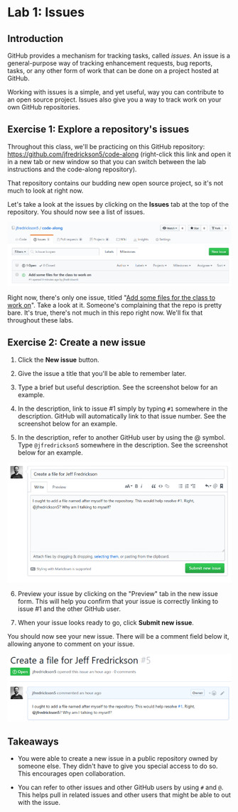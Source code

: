 # Lab 1: Issues

## Introduction

GitHub provides a mechanism for tracking tasks, called *issues*. An issue is a general-purpose way of tracking enhancement requests, bug reports, tasks, or any other form of work that can be done on a project hosted at GitHub.

Working with issues is a simple, and yet useful, way you can contribute to an open source project. Issues also give you a way to track work on your own GitHub repositories.

## Exercise 1: Explore a repository's issues

Throughout this class, we'll be practicing on this GitHub repository: https://github.com/jfredrickson5/code-along (right-click this link and open it in a new tab or new window so that you can switch between the lab instructions and the code-along repository).

That repository contains our budding new open source project, so it's not much to look at right now.

Let's take a look at the issues by clicking on the **Issues** tab at the top of the repository. You should now see a list of issues.

![screenshot of issues in the jfredrickson5/code-along GitHub repository](assets/lab1_issues_list.png)

Right now, there's only one issue, titled "[Add some files for the class to work on](https://github.com/jfredrickson5/code-along/issues/1)". Take a look at it. Someone's complaining that the repo is pretty bare. It's true, there's not much in this repo right now. We'll fix that throughout these labs.

## Exercise 2: Create a new issue

1. Click the **New issue** button.

2. Give the issue a title that you'll be able to remember later.

3. Type a brief but useful description. See the screenshot below for an example.

4. In the description, link to issue #1 simply by typing `#1` somewhere in the description. GitHub will automatically link to that issue number. See the screenshot below for an example.

5. In the description, refer to another GitHub user by using the @ symbol. Type `@jfredrickson5` somewhere in the description. See the screenshot below for an example.

![screenshot of creating a new GitHub issue](assets/lab1_new_issue.png)

6. Preview your issue by clicking on the "Preview" tab in the new issue form. This will help you confirm that your issue is correctly linking to issue #1 and the other GitHub user.

7. When your issue looks ready to go, click **Submit new issue**.

You should now see your new issue. There will be a comment field below it, allowing anyone to comment on your issue.

![screenshot of a new GitHub issue](assets/lab1_issue.png)

## Takeaways

* You were able to create a new issue in a public repository owned by someone else. They didn't have to give you special access to do so. This encourages open collaboration.

* You can refer to other issues and other GitHub users by using `#` and `@`. This helps pull in related issues and other users that might be able to out with the issue.
